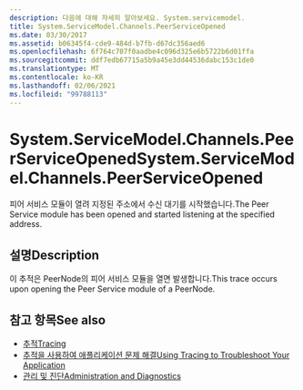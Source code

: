 ```yaml
---
description: 다음에 대해 자세히 알아보세요. System.servicemodel.
title: System.ServiceModel.Channels.PeerServiceOpened
ms.date: 03/30/2017
ms.assetid: b06345f4-cde9-484d-b7fb-d67dc356aed6
ms.openlocfilehash: 6f764c707f0aadbe4c096d325e6b5722b6d01ffa
ms.sourcegitcommit: ddf7edb67715a5b9a45e3dd44536dabc153c1de0
ms.translationtype: MT
ms.contentlocale: ko-KR
ms.lasthandoff: 02/06/2021
ms.locfileid: "99788113"
---
```

# <a name="systemservicemodelchannelspeerserviceopened"></a><span data-ttu-id="b3601-103">System.ServiceModel.Channels.PeerServiceOpened</span><span class="sxs-lookup"><span data-stu-id="b3601-103">System.ServiceModel.Channels.PeerServiceOpened</span></span>

<span data-ttu-id="b3601-104">피어 서비스 모듈이 열려 지정된 주소에서 수신 대기를 시작했습니다.</span><span class="sxs-lookup"><span data-stu-id="b3601-104">The Peer Service module has been opened and started listening at the specified address.</span></span>  
  
## <a name="description"></a><span data-ttu-id="b3601-105">설명</span><span class="sxs-lookup"><span data-stu-id="b3601-105">Description</span></span>  

 <span data-ttu-id="b3601-106">이 추적은 PeerNode의 피어 서비스 모듈을 열면 발생합니다.</span><span class="sxs-lookup"><span data-stu-id="b3601-106">This trace occurs upon opening the Peer Service module of a PeerNode.</span></span>  
  
## <a name="see-also"></a><span data-ttu-id="b3601-107">참고 항목</span><span class="sxs-lookup"><span data-stu-id="b3601-107">See also</span></span>

- [<span data-ttu-id="b3601-108">추적</span><span class="sxs-lookup"><span data-stu-id="b3601-108">Tracing</span></span>](index.md)
- [<span data-ttu-id="b3601-109">추적을 사용하여 애플리케이션 문제 해결</span><span class="sxs-lookup"><span data-stu-id="b3601-109">Using Tracing to Troubleshoot Your Application</span></span>](using-tracing-to-troubleshoot-your-application.md)
- [<span data-ttu-id="b3601-110">관리 및 진단</span><span class="sxs-lookup"><span data-stu-id="b3601-110">Administration and Diagnostics</span></span>](../index.md)
